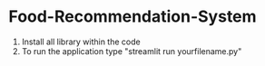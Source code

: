 # Food-Recommendation-System
1. Install all library within the code
2. To run the application type "streamlit run yourfilename.py"
